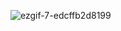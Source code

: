 ![ezgif-7-edcffb2d8199](https://user-images.githubusercontent.com/47268897/136674452-f87de3eb-72b1-432d-a00a-a6c768b5e7d3.gif)
